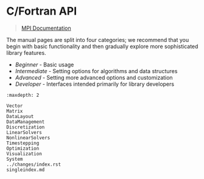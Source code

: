 # C/Fortran API

> [MPI Documentation](https://www.open-mpi.org/doc/current/)

The manual pages are split into four categories; we recommend that
you begin with basic functionality and then gradually explore more
sophisticated library features.

- *Beginner* - Basic usage
- *Intermediate* - Setting options for algorithms and data structures
- *Advanced* - Setting more advanced options and customization
- *Developer* - Interfaces intended primarily for library developers

```{toctree}
:maxdepth: 2

Vector
Matrix
DataLayout
DataManagement
Discretization
LinearSolvers
NonlinearSolvers
Timestepping
Optimization
Visualization
System
../changes/index.rst
singleindex.md
```

